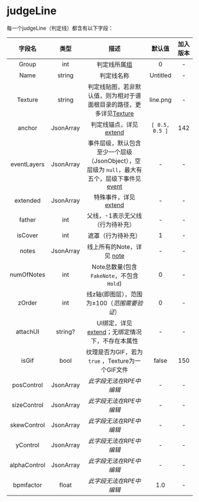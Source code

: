 ﻿# judgeLine

每一个judgeLine（判定线）都含有以下字段：

|     字段名      |    类型     |                                    描述                                    |      默认值       | 加入版本 |
|:------------:|:---------:|:------------------------------------------------------------------------:|:--------------:|:----:|
|    Group     |    int    |                    判定线所属[组](./root.md#judgelinegroup)                    |       0        |  -   |
|     Name     |  string   |                                  判定线名称                                   |    Untitled    |  -   |
|   Texture    |  string   |       判定线贴图，若非默认值，则为相对于谱面根目录的路径，更多详见[Texture](./extend.md#texture)       |    line.png    |  -   |
|    anchor    | JsonArray |                  判定线锚点，详见 [extend](./extend.md#anchor)                   | `[ 0.5, 0.5 ]` | 142  |
| eventLayers  | JsonArray | 事件层级，默认包含至少一个层级（JsonObject），空层级为 `null`，最大有五个，层级下事件见 [event](./event.md) |       -        |  -   |
|   extended   | JsonArray |                    特殊事件，详见 [extend](./extendEvent.md)                    |       -        |  -   |   
|    father    |    int    |                            父线，-1表示无父线（行为待补充）                             |       -        |  -   |                      |      -1       |  -   |
|   isCover    |    int    |                                遮罩（行为待补充）                                 |       1        |  -   |
|    notes     | JsonArray |                      线上所有的Note，详见 [note](./note.md)                      |       -        |  -   |
|  numOfNotes  |    int    |                    Note总数量(包含 `FakeNote`，不包含 `Hold`)                     |       0        |  -   |
|    zOrder    |    int    |                        线z轴(即图层），范围为±100（_范围需要验证_）                        |       0        |  -   |
|   attachUI   |  string?  |           UI绑定，详见 [extend](./extend.md#attachui)；无绑定情况下，不存在本属性           |       -        |  -   |
|    isGif     |   bool    |                   纹理是否为GIF，若为 `true` ，Texture为一个GIF文件                    |     false      | 150  |
|  posControl  | JsonArray |                              _此字段无法在RPE中编辑_                              |       -        |  -   |
| sizeControl  | JsonArray |                              _此字段无法在RPE中编辑_                              |       -        |  -   |
| skewControl  | JsonArray |                              _此字段无法在RPE中编辑_                              |       -        |  -   |
|   yControl   | JsonArray |                              _此字段无法在RPE中编辑_                              |       -        |  -   |
| alphaControl | JsonArray |                              _此字段无法在RPE中编辑_                              |       -        |  -   |
|  bpmfactor   |   float   |                              _此字段无法在RPE中编辑_                              |      1.0       |  -   |

